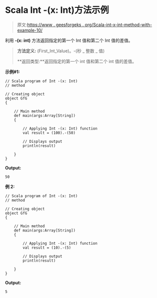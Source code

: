 # Scala Int -(x: Int)方法示例

> 原文:[https://www . geesforgeks . org/Scala-int-x-int-method-with-example-10/](https://www.geeksforgeeks.org/scala-int-x-int-method-with-example-10/)

利用 **-(x: int)** 方法返回指定的第一个 Int 值和第二个 Int 值的差值。

> **方法定义:** (First_Int_Value)。-(秒 _ 整数 _ 值)
> 
> **返回类型:**返回指定的第一个 int 值和第二个 int 值的差值。

**示例#1:**

```
// Scala program of Int -(x: Int)
// method

// Creating object
object GfG
{ 

    // Main method
    def main(args:Array[String])
    {

        // Applying Int -(x: Int) function
        val result = (100).-(50)

        // Displays output
        println(result)

    }
} 
```

**Output:**

```
50

```

**例 2:**

```
// Scala program of Int -(x: Int)
// method

// Creating object
object GfG
{ 

    // Main method
    def main(args:Array[String])
    {

        // Applying Int -(x: Int) function
        val result = (10).-(5)

        // Displays output
        println(result)

    }
} 
```

**Output:**

```
5

```